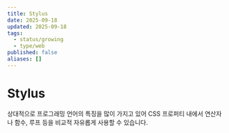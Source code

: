 ```yaml
---
title: Stylus
date: 2025-09-18
updated: 2025-09-18
tags:
  - status/growing
  - type/web
published: false
aliases: []
---
```

# Stylus
상대적으로 프로그래밍 언어의 특징을 많이 가지고 있어 CSS 프로퍼티 내에서 연산자나 함수, 루프 등을 비교적 자유롭게 사용할 수 있습니다.